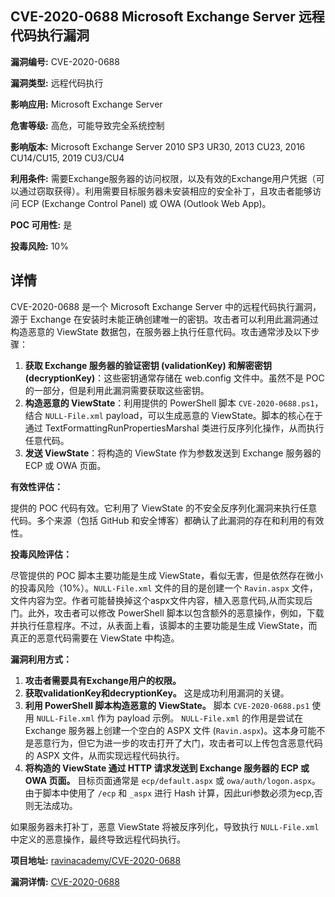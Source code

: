 ## CVE-2020-0688 Microsoft Exchange Server 远程代码执行漏洞

**漏洞编号:** CVE-2020-0688

**漏洞类型:** 远程代码执行

**影响应用:** Microsoft Exchange Server

**危害等级:** 高危，可能导致完全系统控制

**影响版本:** Microsoft Exchange Server 2010 SP3 UR30, 2013 CU23, 2016 CU14/CU15, 2019 CU3/CU4

**利用条件:** 需要Exchange服务器的访问权限，以及有效的Exchange用户凭据（可以通过窃取获得）。利用需要目标服务器未安装相应的安全补丁，且攻击者能够访问 ECP (Exchange Control Panel) 或 OWA (Outlook Web App)。

**POC 可用性:** 是

**投毒风险:** 10%

## 详情

CVE-2020-0688 是一个 Microsoft Exchange Server 中的远程代码执行漏洞，源于 Exchange 在安装时未能正确创建唯一的密钥。攻击者可以利用此漏洞通过构造恶意的 ViewState 数据包，在服务器上执行任意代码。攻击通常涉及以下步骤：

1.  **获取 Exchange 服务器的验证密钥 (validationKey) 和解密密钥 (decryptionKey)**：这些密钥通常存储在 web.config 文件中。虽然不是 POC 的一部分，但是利用此漏洞需要获取这些密钥。
2.  **构造恶意的 ViewState**：利用提供的 PowerShell 脚本 `CVE-2020-0688.ps1`，结合 `NULL-File.xml` payload，可以生成恶意的 ViewState。脚本的核心在于通过 TextFormattingRunPropertiesMarshal 类进行反序列化操作，从而执行任意代码。
3.  **发送 ViewState**：将构造的 ViewState 作为参数发送到 Exchange 服务器的 ECP 或 OWA 页面。

**有效性评估：**

提供的 POC 代码有效。它利用了 ViewState 的不安全反序列化漏洞来执行任意代码。多个来源（包括 GitHub 和安全博客）都确认了此漏洞的存在和利用的有效性。

**投毒风险评估：**

尽管提供的 POC 脚本主要功能是生成 ViewState，看似无害，但是依然存在微小的投毒风险（10%）。`NULL-File.xml` 文件的目的是创建一个 `Ravin.aspx` 文件，文件内容为空。作者可能替换掉这个aspx文件内容，植入恶意代码,从而实现后门。此外，攻击者可以修改 PowerShell 脚本以包含额外的恶意操作，例如，下载并执行任意程序。不过，从表面上看，该脚本的主要功能是生成 ViewState，而真正的恶意代码需要在 ViewState 中构造。

**漏洞利用方式：**

1.  **攻击者需要具有Exchange用户的权限。**
2.  **获取validationKey和decryptionKey。** 这是成功利用漏洞的关键。
3.  **利用 PowerShell 脚本构造恶意的 ViewState。** 脚本 `CVE-2020-0688.ps1` 使用 `NULL-File.xml` 作为 payload 示例。 `NULL-File.xml` 的作用是尝试在 Exchange 服务器上创建一个空白的 ASPX 文件 (`Ravin.aspx`)。这本身可能不是恶意行为，但它为进一步的攻击打开了大门，攻击者可以上传包含恶意代码的 ASPX 文件，从而实现远程代码执行。
4.  **将构造的 ViewState 通过 HTTP 请求发送到 Exchange 服务器的 ECP 或 OWA 页面。**  目标页面通常是 `ecp/default.aspx` 或 `owa/auth/logon.aspx`。由于脚本中使用了 `/ecp` 和 `_aspx` 进行 Hash 计算，因此uri参数必须为ecp,否则无法成功。

如果服务器未打补丁，恶意 ViewState 将被反序列化，导致执行 `NULL-File.xml` 中定义的恶意操作，最终导致远程代码执行。

**项目地址:** [ravinacademy/CVE-2020-0688](https://github.com/ravinacademy/CVE-2020-0688)

**漏洞详情:** [CVE-2020-0688](https://nvd.nist.gov/vuln/detail/CVE-2020-0688)